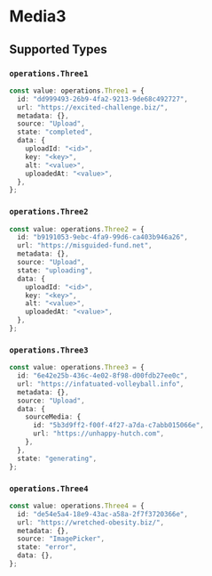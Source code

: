 # Media3


## Supported Types

### `operations.Three1`

```typescript
const value: operations.Three1 = {
  id: "dd999493-26b9-4fa2-9213-9de68c492727",
  url: "https://excited-challenge.biz/",
  metadata: {},
  source: "Upload",
  state: "completed",
  data: {
    uploadId: "<id>",
    key: "<key>",
    alt: "<value>",
    uploadedAt: "<value>",
  },
};
```

### `operations.Three2`

```typescript
const value: operations.Three2 = {
  id: "b9191053-9ebc-4fa9-99d6-ca403b946a26",
  url: "https://misguided-fund.net",
  metadata: {},
  source: "Upload",
  state: "uploading",
  data: {
    uploadId: "<id>",
    key: "<key>",
    alt: "<value>",
    uploadedAt: "<value>",
  },
};
```

### `operations.Three3`

```typescript
const value: operations.Three3 = {
  id: "6e42e25b-436c-4e02-8f98-d00fdb27ee0c",
  url: "https://infatuated-volleyball.info",
  metadata: {},
  source: "Upload",
  data: {
    sourceMedia: {
      id: "5b3d9ff2-f00f-4f27-a7da-c7abb015066e",
      url: "https://unhappy-hutch.com",
    },
  },
  state: "generating",
};
```

### `operations.Three4`

```typescript
const value: operations.Three4 = {
  id: "de54e5a4-18e9-43ac-a58a-2f7f3720366e",
  url: "https://wretched-obesity.biz/",
  metadata: {},
  source: "ImagePicker",
  state: "error",
  data: {},
};
```


